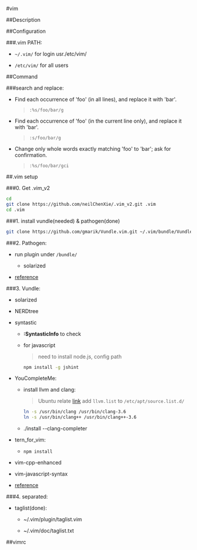 
#vim

##Description

##Configuration

###.vim PATH:

* `~/.vim/` for login usr./etc/vim/

* `/etc/vim/` for all users

##Command

###search and replace:

* Find each occurrence of 'foo' (in all lines), and replace it with 'bar'.

    >`:%s/foo/bar/g`

* Find each occurrence of 'foo' (in the current line only), and replace it with 'bar'.

	>`:s/foo/bar/g`

* Change only whole words exactly matching 'foo' to 'bar'; ask for confirmation.

	>`:%s/foo/bar/gci`

##.vim setup

###0. Get .vim_v2

```bash
cd
git clone https://github.com/neilChenXie/.vim_v2.git .vim
cd .vim
```

###1. install vundle(needed) & pathogen(done)

```bash
git clone https://github.com/gmarik/Vundle.vim.git ~/.vim/bundle/Vundle.vim
```

###2. Pathogen:

* run plugin under `/bundle/`

	* solarized

* [reference](https://github.com/tpope/vim-pathogen)

###3. Vundle:

* solarized

* NERDtree

* syntastic

	* **:SyntasticInfo** to check

	* for javascript

		>need to install node.js, config path
		```bash
		npm install -g jshint
		```

* YouCompleteMe:
	* install llvm and clang:
		>Ubuntu relate [link](http://llvm.org/apt/)
		add `llvm.list` to `/etc/apt/source.list.d/`
		```bash
		ln -s /usr/bin/clang /usr/bin/clang-3.6
		ln -s /usr/bin/clang++ /usr/bin/clang++-3.6
		```

	* ./install --clang-completer

* tern_for_vim:

	* `npm install`

* vim-cpp-enhanced

* vim-javascript-syntax

* [reference](https://github.com/VundleVim/Vundle.vim)

###4. separated:

* taglist(done):

	* ~/.vim/plugin/taglist.vim  

	* ~/.vim/doc/taglist.txt

##vimrc
